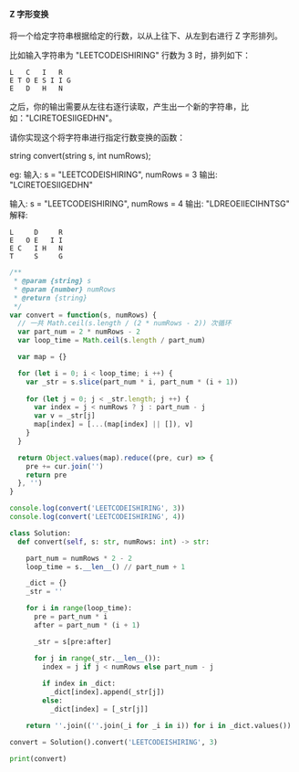 #### Z 字形变换

将一个给定字符串根据给定的行数，以从上往下、从左到右进行 Z 字形排列。

比如输入字符串为 "LEETCODEISHIRING" 行数为 3 时，排列如下：
```
L   C   I   R
E T O E S I I G
E   D   H   N
```
之后，你的输出需要从左往右逐行读取，产生出一个新的字符串，比如："LCIRETOESIIGEDHN"。

请你实现这个将字符串进行指定行数变换的函数：

string convert(string s, int numRows);

eg:
输入: s = "LEETCODEISHIRING", numRows = 3
输出: "LCIRETOESIIGEDHN"

输入: s = "LEETCODEISHIRING", numRows = 4
输出: "LDREOEIIECIHNTSG"
解释:
```
L     D     R
E   O E   I I
E C   I H   N
T     S     G
```

```javascript
/**
 * @param {string} s
 * @param {number} numRows
 * @return {string}
 */
var convert = function(s, numRows) {
  // 一共 Math.ceil(s.length / (2 * numRows - 2)) 次循环
  var part_num = 2 * numRows - 2
  var loop_time = Math.ceil(s.length / part_num)

  var map = {}

  for (let i = 0; i < loop_time; i ++) {
    var _str = s.slice(part_num * i, part_num * (i + 1))
    
    for (let j = 0; j < _str.length; j ++) {
      var index = j < numRows ? j : part_num - j 
      var v = _str[j]
      map[index] = [...(map[index] || []), v]
    }
  }

  return Object.values(map).reduce((pre, cur) => {
    pre += cur.join('')
    return pre
  }, '')
}

console.log(convert('LEETCODEISHIRING', 3))
console.log(convert('LEETCODEISHIRING', 4))
```

```python
class Solution:
  def convert(self, s: str, numRows: int) -> str:

    part_num = numRows * 2 - 2
    loop_time = s.__len__() // part_num + 1

    _dict = {}
    _str = ''

    for i in range(loop_time):
      pre = part_num * i
      after = part_num * (i + 1)

      _str = s[pre:after]

      for j in range(_str.__len__()):
        index = j if j < numRows else part_num - j
  
        if index in _dict:
          _dict[index].append(_str[j])
        else:
          _dict[index] = [_str[j]]

    return ''.join((''.join(_i for _i in i)) for i in _dict.values())

convert = Solution().convert('LEETCODEISHIRING', 3)

print(convert)
```
